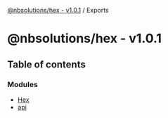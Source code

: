 [@nbsolutions/hex - v1.0.1](README.md) / Exports

# @nbsolutions/hex - v1.0.1

## Table of contents

### Modules

- [Hex](modules/hex.md)
- [api](modules/api.md)
